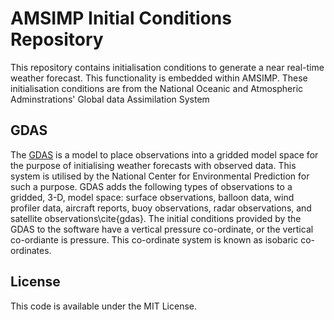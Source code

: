# AMSIMP Initial Conditions Repository

This repository contains initialisation conditions to generate a near real-time weather forecast. This functionality is embedded within AMSIMP. These initialisation conditions are from the National Oceanic and Atmospheric Adminstrations' Global data Assimilation System

## GDAS

The [GDAS](https://nomads.ncep.noaa.gov/txt_descriptions/GFS_doc.shtml) is a model to place observations into a gridded model space for the purpose of initialising weather forecasts with observed data. This system is utilised by the National Center for Environmental Prediction for such a purpose. GDAS adds the following types of observations to a gridded, 3-D, model space: surface observations, balloon data, wind profiler data, aircraft reports, buoy observations, radar observations, and satellite observations\cite{gdas}. The initial conditions provided by the GDAS to the software have a vertical pressure co-ordinate, or the vertical co-ordiante is pressure. This co-ordinate system is known as isobaric co-ordinates.

## License
This code is available under the MIT License.
